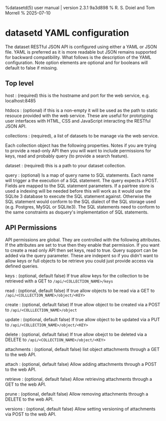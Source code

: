 %datasetd(5) user manual | version 2.3.1 9a3d898
% R. S. Doiel and Tom Morrell
% 2025-07-10


# datasetd YAML configuration

The dataset RESTful JSON API is configured using either a YAML or JSON file. YAML is preferred as it is more readable but JSON remains supported for backward compatibility. What follows is the description of the YAML configuration. Note option elements are optional and for booleans will default to false if missing.

## Top level

host
: (required) this is the hostname and port for the web service, e.g. localhost:8485

htdocs
: (optional) if this is a non-empty it will be used as the path to static resouce provided with the web service.
These are useful for prototyping user interfaces with HTML, CSS and JavaScript interacting the RESTful JSON API.


collections
: (required), a list of datasets to be manage via the web service.

Each collection object has the following properties. Notes if you are trying to provide a read-only API
then you will want to include permissions for keys, read and probably query (to provide a search feature).

dataset
: (required) this is a path to your dataset collection.

query
: (optional) Is a map of query name to SQL statements. Each name will trigger a the execution of a SQL statement.
The query expects a POST. Fields are mapped to the SQL statement parameters. If a pairtree store is used a
indexing will be needed before this will work as it would use the SQLite 3 database to execute the SQL statement against.
Otherwise the SQL statement would conform to the SQL dialect of the SQL storage used (e.g. Postgres, MySQL or SQLite3).
The SQL statements need to conform to the same constraints as dsquery's implementation of SQL statements.

## API Permissions

API permissions are global. They are controlled with the following attributes. If the attributes are set to true
then they enable that permission. If you want to create a read only API then set keys, read to true. Query
support can be added via the query parameter. These are indepent so if you didn't want to allow keys or full
objects to be retrieve you could just provide access via defined queries.

keys
: (optional, default false) If true allow keys for the collection to be retrieved with a GET to `/api/<COLLECTION_NAME>/keys`

read
: (optional, default false) If true allow objects to be read via a GET to `/api/<COLLLECTION_NAME>/object/<KEY>`

create
: (optional, default false) If true allow object to be created via a POST to `/api/<COLLLECTION_NAME>/object`

update
: (optional, default false) If true allow object to be updated via a PUT  to `/api/<COLLECTION_NAME>/object/<KEY>`

delete
: (optional, default false) If true allow obejct to be deleted via a DELETE to `/api/<COLLECTION_NAME>/object/<KEY>`

attachments
: (optional, default false) list object attachments through a GET to the web API.

attach
: (optional, default false) Allow adding attachments through a POST to the web API.

retrieve
: (optional, default false) Allow retrieving attachments through a GET to the web API.

prune
: (optional, default false) Allow removing attachments through a DELETE to the web API.

versions
: (optional, default false) Allow setting versioning of attachments via POST to the web API.



